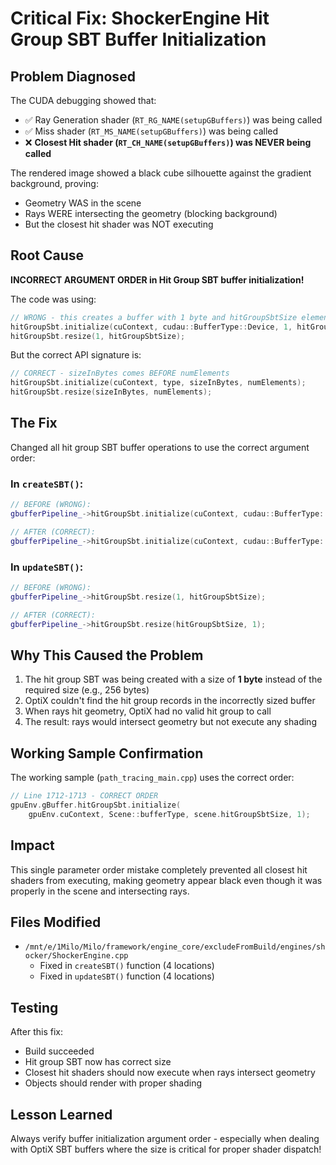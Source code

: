 # Critical Fix: ShockerEngine Hit Group SBT Buffer Initialization

## Problem Diagnosed
The CUDA debugging showed that:
- ✅ Ray Generation shader (`RT_RG_NAME(setupGBuffers)`) was being called
- ✅ Miss shader (`RT_MS_NAME(setupGBuffers)`) was being called  
- ❌ **Closest Hit shader (`RT_CH_NAME(setupGBuffers)`) was NEVER being called**

The rendered image showed a black cube silhouette against the gradient background, proving:
- Geometry WAS in the scene
- Rays WERE intersecting the geometry (blocking background)
- But the closest hit shader was NOT executing

## Root Cause
**INCORRECT ARGUMENT ORDER in Hit Group SBT buffer initialization!**

The code was using:
```cpp
// WRONG - this creates a buffer with 1 byte and hitGroupSbtSize elements!
hitGroupSbt.initialize(cuContext, cudau::BufferType::Device, 1, hitGroupSbtSize);
hitGroupSbt.resize(1, hitGroupSbtSize);
```

But the correct API signature is:
```cpp
// CORRECT - sizeInBytes comes BEFORE numElements
hitGroupSbt.initialize(cuContext, type, sizeInBytes, numElements);
hitGroupSbt.resize(sizeInBytes, numElements);
```

## The Fix
Changed all hit group SBT buffer operations to use the correct argument order:

### In `createSBT()`:
```cpp
// BEFORE (WRONG):
gbufferPipeline_->hitGroupSbt.initialize(cuContext, cudau::BufferType::Device, 1, hitGroupSbtSize);

// AFTER (CORRECT):
gbufferPipeline_->hitGroupSbt.initialize(cuContext, cudau::BufferType::Device, hitGroupSbtSize, 1);
```

### In `updateSBT()`:
```cpp
// BEFORE (WRONG):
gbufferPipeline_->hitGroupSbt.resize(1, hitGroupSbtSize);

// AFTER (CORRECT):
gbufferPipeline_->hitGroupSbt.resize(hitGroupSbtSize, 1);
```

## Why This Caused the Problem

1. The hit group SBT was being created with a size of **1 byte** instead of the required size (e.g., 256 bytes)
2. OptiX couldn't find the hit group records in the incorrectly sized buffer
3. When rays hit geometry, OptiX had no valid hit group to call
4. The result: rays would intersect geometry but not execute any shading

## Working Sample Confirmation
The working sample (`path_tracing_main.cpp`) uses the correct order:
```cpp
// Line 1712-1713 - CORRECT ORDER
gpuEnv.gBuffer.hitGroupSbt.initialize(
    gpuEnv.cuContext, Scene::bufferType, scene.hitGroupSbtSize, 1);
```

## Impact
This single parameter order mistake completely prevented all closest hit shaders from executing, making geometry appear black even though it was properly in the scene and intersecting rays.

## Files Modified
- `/mnt/e/1Milo/Milo/framework/engine_core/excludeFromBuild/engines/shocker/ShockerEngine.cpp`
  - Fixed in `createSBT()` function (4 locations)
  - Fixed in `updateSBT()` function (4 locations)

## Testing
After this fix:
- Build succeeded
- Hit group SBT now has correct size
- Closest hit shaders should now execute when rays intersect geometry
- Objects should render with proper shading

## Lesson Learned
Always verify buffer initialization argument order - especially when dealing with OptiX SBT buffers where the size is critical for proper shader dispatch!